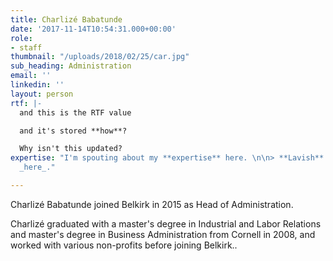 ```yaml
---
title: Charlizé Babatunde
date: '2017-11-14T10:54:31.000+00:00'
role:
- staff
thumbnail: "/uploads/2018/02/25/car.jpg"
sub_heading: Administration
email: ''
linkedin: ''
layout: person
rtf: |-
  and this is the RTF value

  and it's stored **how**?

  Why isn't this updated?
expertise: "I'm spouting about my **expertise** here. \n\n> **Lavish** praise goes
  _here_."

---
```

Charlizé Babatunde joined Belkirk in 2015 as Head of Administration.

Charlizé graduated with a master's degree in Industrial and Labor Relations and master's degree in Business Administration from Cornell in 2008, and worked with various non-profits before joining Belkirk..